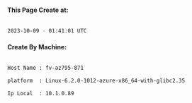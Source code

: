 
   
#### This Page Create at:

```bash

2023-10-09 - 01:41:01 UTC

```

#### Create By Machine:

```bash

Host Name : fv-az795-871

platform  : Linux-6.2.0-1012-azure-x86_64-with-glibc2.35

Ip Local  : 10.1.0.89

```

